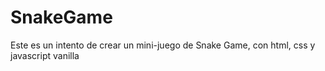# SnakeGame
Este es un intento de crear un mini-juego de Snake Game, con html, css y javascript vanilla
